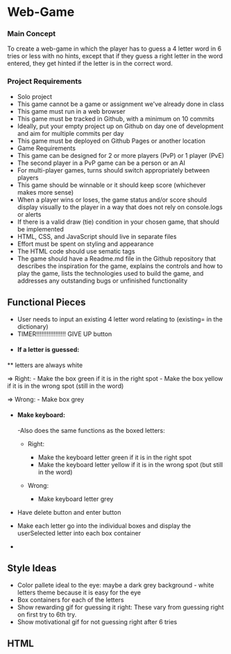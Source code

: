 # Web-Game
### Main Concept 
To create a web-game in which the player has to guess a 4 letter word in 6 tries or less with no hints, except that if they guess a right letter in the word entered, they get hinted if the letter is in the correct word.

### Project Requirements
- Solo project
- This game cannot be a game or assignment we've already done in class
- This game must run in a web browser
- This game must be tracked in Github, with a minimum on 10 commits
- Ideally, put your empty project up on Github on day one of development and aim for multiple commits per day
- This game must be deployed on Github Pages or another location
- Game Requirements
- This game can be designed for 2 or more players (PvP) or 1 player (PvE)
- The second player in a PvP game can be a person or an AI
- For multi-player games, turns should switch appropriately between players
- This game should be winnable or it should keep score (whichever makes more sense)
- When a player wins or loses, the game status and/or score should display visually to the player in a way that does not rely on console.logs or alerts
- If there is a valid draw (tie) condition in your chosen game, that should be implemented
- HTML, CSS, and JavaScript should live in separate files
- Effort must be spent on styling and appearance
- The HTML code should use sematic tags
- The game should have a Readme.md file in the Github repository that describes the inspiration for the game, explains the controls and how to play the game, lists the technologies used to build the game, and addresses any outstanding bugs or unfinished functionality

## Functional Pieces
- User needs to input an existing 4 letter word relating to (existing= in the dictionary)  
- TIMER!!!!!!!!!!!!!!!!!
GIVE UP button
- #### If a letter is guessed: 
** letters are always white

  => Right:
     - Make the box green if it is in the right spot
     - Make the box yellow if it is in the wrong spot (still in the word)

  => Wrong:
    - Make box grey

- #### Make keyboard:
  -Also does the same functions as the boxed letters:
    - Right:
      - Make the keyboard letter green if it is in the right spot
      - Make the keyboard letter yellow if it is in the wrong spot (but still in the word)

   - Wrong:
     - Make keyboard letter grey
 - Have delete button and enter button

- Make each letter go into the individual boxes and display the userSelected letter into each box container 
- 


## Style Ideas
- Color pallete ideal to the eye: maybe a dark grey background -  white letters theme because it is easy for the eye
- Box containers for each of the letters
- Show rewarding gif for guessing it right: These vary from guessing right on first try to 6th try. 
- Show motivational gif for not guessing right after 6 tries

## HTML

